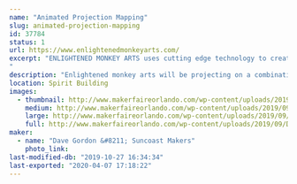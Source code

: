 ```yaml
---
name: "Animated Projection Mapping"
slug: animated-projection-mapping
id: 37784
status: 1
url: https://www.enlightenedmonkeyarts.com/
excerpt: "ENLIGHTENED MONKEY ARTS uses cutting edge technology to create a site specific projection mapping exhibit.  Projections will be shown on 3D objects. Display with include interactive elements including fog machine and smog puffer. 
"
description: "Enlightened monkey arts will be projecting on a combination of 3D structures creating a unique visual experience specific to Maker Fair Orlando."
location: Spirit Building
images:
  - thumbnail: http://www.makerfaireorlando.com/wp-content/uploads/2019/09/Day-time-cakes.jpg
    medium: http://www.makerfaireorlando.com/wp-content/uploads/2019/09/Day-time-cakes.jpg
    large: http://www.makerfaireorlando.com/wp-content/uploads/2019/09/Day-time-cakes.jpg
    full: http://www.makerfaireorlando.com/wp-content/uploads/2019/09/Day-time-cakes.jpg
maker:
  - name: "Dave Gordon &#8211; Suncoast Makers"
    photo_link: 
last-modified-db: "2019-10-27 16:34:34"
last-exported: "2020-04-07 17:18:22"
---
```

